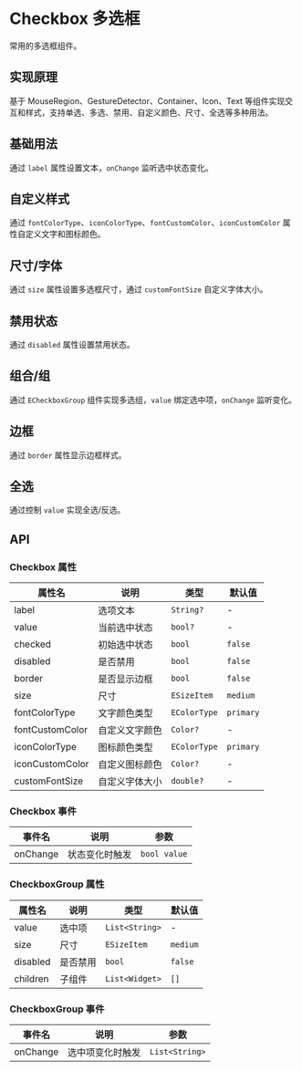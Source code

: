 # Checkbox 多选框

常用的多选框组件。

## 实现原理

基于 MouseRegion、GestureDetector、Container、Icon、Text 等组件实现交互和样式，支持单选、多选、禁用、自定义颜色、尺寸、全选等多种用法。

## 基础用法

通过 `label` 属性设置文本，`onChange` 监听选中状态变化。

<CodeView
  codeUrl="checkbox_page/checkbox_basic.dart"
  reviewUrl="checkbox/basic"
  height="120px"
/>

## 自定义样式

通过 `fontColorType`、`iconColorType`、`fontCustomColor`、`iconCustomColor` 属性自定义文字和图标颜色。

<CodeView
  codeUrl="checkbox_page/checkbox_theme.dart"
  reviewUrl="checkbox/theme"
  height="120px"
/>

## 尺寸/字体

通过 `size` 属性设置多选框尺寸，通过 `customFontSize` 自定义字体大小。

<CodeView
  codeUrl="checkbox_page/checkbox_size.dart"
  reviewUrl="checkbox/size"
  height="120px"
/>

## 禁用状态

通过 `disabled` 属性设置禁用状态。

<CodeView
  codeUrl="checkbox_page/checkbox_disable.dart"
  reviewUrl="checkbox/disable"
  height="120px"
/>

## 组合/组

通过 `ECheckboxGroup` 组件实现多选组，`value` 绑定选中项，`onChange` 监听变化。

<CodeView
  codeUrl="checkbox_page/checkbox_group.dart"
  reviewUrl="checkbox/group"
  height="120px"
/>

## 边框

通过 `border` 属性显示边框样式。

<CodeView
  codeUrl="checkbox_page/checkbox_border.dart"
  reviewUrl="checkbox/border"
  height="120px"
/>

## 全选

通过控制 `value` 实现全选/反选。

<CodeView
  codeUrl="checkbox_page/checkbox_select_all.dart"
  reviewUrl="checkbox/select-all"
  height="180px"
/>

## API

### Checkbox 属性

| 属性名          | 说明           | 类型         | 默认值    |
| --------------- | -------------- | ------------ | --------- |
| label           | 选项文本       | `String?`    | -         |
| value           | 当前选中状态   | `bool?`      | -         |
| checked         | 初始选中状态   | `bool`       | `false`   |
| disabled        | 是否禁用       | `bool`       | `false`   |
| border          | 是否显示边框   | `bool`       | `false`   |
| size            | 尺寸           | `ESizeItem`  | `medium`  |
| fontColorType   | 文字颜色类型   | `EColorType` | `primary` |
| fontCustomColor | 自定义文字颜色 | `Color?`     | -         |
| iconColorType   | 图标颜色类型   | `EColorType` | `primary` |
| iconCustomColor | 自定义图标颜色 | `Color?`     | -         |
| customFontSize  | 自定义字体大小 | `double?`    | -         |

### Checkbox 事件

| 事件名   | 说明           | 参数         |
| -------- | -------------- | ------------ |
| onChange | 状态变化时触发 | `bool value` |

### CheckboxGroup 属性

| 属性名   | 说明     | 类型           | 默认值   |
| -------- | -------- | -------------- | -------- |
| value    | 选中项   | `List<String>` | -        |
| size     | 尺寸     | `ESizeItem`    | `medium` |
| disabled | 是否禁用 | `bool`         | `false`  |
| children | 子组件   | `List<Widget>` | `[]`     |

### CheckboxGroup 事件

| 事件名   | 说明             | 参数           |
| -------- | ---------------- | -------------- |
| onChange | 选中项变化时触发 | `List<String>` |
